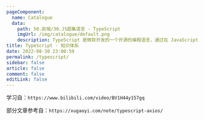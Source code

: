 ```yaml
---
pageComponent: 
  name: Catalogue
  data: 
    path: 50.前端/30.JS超集语言 - TypeScript
    imgUrl: /img/catalogue/default.png
    description: TypeScript 是微软开发的一个开源的编程语言，通过在 JavaScript 的基础上添加静态类型定义构建而成。TypeScript 通过 TypeScript 编译器或 Babel 转译为 JavaScript 代码，可运行在任何浏览器，任何操作系统。
title: TypeScript - 知识体系
date: 2022-08-30 23:00:59
permalink: /typescript/
sidebar: false
article: false
comment: false
editLink: false
---
```



学习自：`https://www.bilibili.com/video/BV1H44y157gq`

部分文章参考自：`https://xugaoyi.com/note/typescript-axios/`